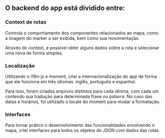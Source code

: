 ## O backend do app está dividido entre:

### Context de rotas

Controla o comportamento dos componentes relacionados ao mapa, como a imagem do marker a ser exibida, bem como sua movimentação.

Através do context, é possível obter alguns dados sobre a rota e selecionar uma nova de forma simples.

### Localização

Utilizando o i18n-js e moment, criei a internacionalização do app de forma que ele funciona em três idiomas: inglês, português e espanhol.

Para isso, foram criados arquivos distintos para cada idioma, com cada um contendo sua tradução para determinada frase ou palavra.
No caso das datas e horários, foi utilizado o locale do moment para mudar a formatação.

### Interfaces

Para tornar prático o desenvolvimento das funcionalidades envolvendo o mapa, criei interfaces para todos os objetos do JSON com dados das rotas.
